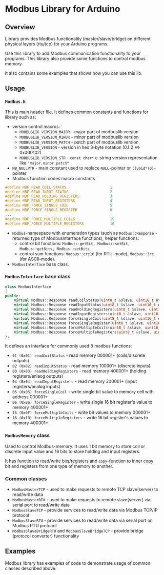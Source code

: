 # Modbus Library for Arduino

## Overview

Library provides Modbus functionality (master/slave/bridge) on different physical layers (rtu/tcp) for your Arduino programs.

Use this library to add Modbus communication functionality to your programs.
This library also provide some functions to control modbus memory.

It also contains some examples that shows how you can use this lib.

## Usage

### `Modbus.h`

This is main header file. It defines common constants and functions for library such as:
* version control macros: `
    - `MODBUSLIB_VERSION_MAJOR` - major part of modbuslib version
    - `MODBUSLIB_VERSION_MINOR` - minor part of modbuslib version
    - `MODBUSLIB_VERSION_PATCH` - patch part of modbuslib version
    - `MODBUSLIB_VERSION`       - version in hex 3-byte notation (0.1.2 <=> 0x000102)
    - `MODBUSLIB_VERSION_STR`   - `const char*` c-string version representation like `"major.minor.patch"`
* `MB_NULLPTR` - main constant used to replace `NULL`-pointer or `((void*)0)`-pointer
* Modbus function codes macro constants
```c++
#define MBF_READ_COIL_STATUS                    1
#define MBF_READ_INPUT_STATUS                   2
#define MBF_READ_HOLDING_REGISTERS              3
#define MBF_READ_INPUT_REGISTERS                4
#define MBF_FORCE_SINGLE_COIL                   5
#define MBF_FORCE_SINGLE_REGISTER               6
...
#define MBF_FORCE_MULTIPLE_COILS                15
#define MBF_FORCE_MULTIPLE_REGISTERS            16
```
* `Modbus`-namespace with enumeration types (such as `Modbus::Response` - returned type of ModbusInterface functions),
  helper functions:
  - control bit functions: `Modbus::getBit, Modbus::setBit, Modbus::getBits, Modbus::setBits`,
  - control sum functions: `Modbus::crc16` (for RTU-mode), `Modbus::lrc` (for ASCII-mode).
* `ModbusInterface` base class. 

### `ModbusInterface` base class

```c++
class ModbusInterface
{
public:
    virtual Modbus::Response readCoilStatus(uint8_t &slave, uint16_t offset, uint16_t count, void* bits, uint16_t* fact = MB_NULLPTR) = 0;
    virtual Modbus::Response readInputStatus(uint8_t &slave, uint16_t offset, uint16_t count, void* bits, uint16_t* fact = MB_NULLPTR) = 0;
    virtual Modbus::Response readHoldingRegisters(uint8_t &slave, uint16_t offset, uint16_t count, uint16_t* values, uint16_t* fact = MB_NULLPTR) = 0;
    virtual Modbus::Response readInputRegisters(uint8_t &slave, uint16_t offset, uint16_t count, uint16_t* values, uint16_t* fact = MB_NULLPTR) = 0;
    virtual Modbus::Response forceSingleCoil(uint8_t &slave, uint16_t offset, bool value) = 0;
    virtual Modbus::Response forceSingleRegister(uint8_t &slave, uint16_t offset, uint16_t value) = 0;
    virtual Modbus::Response forceMultipleCoils(uint8_t &slave, uint16_t offset, uint16_t count, const void* bits, uint16_t* fact = MB_NULLPTR) = 0;
    virtual Modbus::Response forceMultipleRegisters(uint8_t &slave, uint16_t offset, uint16_t count, const uint16_t* values, uint16_t* fact = MB_NULLPTR) = 0;
};
```

It defines an interface for commonly used 8 modbus functions:
* `01 (0x01) readCoilStatus`          - read memory 000001+ (coils/discrete outputs)
* `02 (0x02) readInputStatus`         - read memory 100001+ (discrete inputs)
* `03 (0x03) readHoldingRegisters`    - read memory 400001+ (holding registers/anlaog outputs)
* `04 (0x04) readInputRegisters`      - read memory 300001+ (input registers/analog inputs)
* `05 (0x05) forceSingleCoil`         - write single bit value to memory cell with address 000001+
* `06 (0x06) forceSingleRegister`     - write single 16 bit register's value to memory 400001+
* `15 (0x0F) forceMultipleCoils`      - write bit values to memory 000001+
* `16 (0x10) forceMultipleRegisters`  - write 16 bit register's values to memory 400001+
      
### `ModbusMemory` class

Used to control Modbus-memory.
It uses 1 bit memory to store coil or discrete input value and 16 bits to store holding and input registers.

It has function to read/write bits/registers and `copy`-function to inner copy bit and registers 
from one type of memory to another.

### Common classes
* `ModbusMasterTCP` - used to make requests to remote TCP slave(server) to read/write data
* `ModbusMasterRTU` - used to make requests to remote slave(server) via serial port to read/write data
* `ModbusSlaveTCP`  - provide services to read/write data via Modbus TCP/IP protocol
* `ModbusSlaveRTU`  - provide services to read/write data via serial port on Modbus RTU protocol
* `ModbusSlaveBridgeRTU` and `ModbusSlaveBridgeTCP` - provide bridge (protocol converter) functionality


## Examples

Modbus library has examples of code to demonstrate usage of common classes described above.